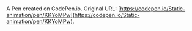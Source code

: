 # 

A Pen created on CodePen.io. Original URL: [https://codepen.io/Static-animation/pen/KKYoMPw](https://codepen.io/Static-animation/pen/KKYoMPw).

